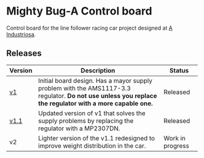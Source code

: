 # Mighty Bug-A Control board

Control board for the line follower racing car project designed at [A Industriosa](https://intranet.aindustriosa.org/).

## Releases

Version | Description | Status
------------ | ------------- | ------------
[v1](v1/README.md) | Initial board design. Has a mayor supply problem with the AMS1117-3.3 regulator. **Do not use unless you replace the regulator with a more capable one.** | Released
[v1.1](v1/README.md) | Updated version of v1 that solves the supply problems by replacing the regulator with a MP2307DN. | Released
v2 | Lighter version of the v1.1 redesigned to improve weight distribution in the car. | Work in progress

